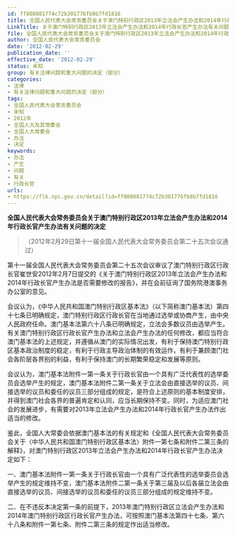 ```yaml
---
id: ff808081774c72b301776fb8b7fd1816
title: 全国人民代表大会常务委员会关于澳门特别行政区2013年立法会产生办法和2014年行政长官产生办法有关问题的决定
LinkTitle: 关于澳门特别行政区2013年立法会产生办法和2014年行政长官产生办法有关问题的决定（2012）
file: 全国人民代表大会常务委员会关于澳门特别行政区2013年立法会产生办法和2014年行政长官产生办法有关问题的决定_ff808081774c72b301776fb8b7fd1816.docx
author: 全国人民代表大会常务委员会
date: '2012-02-29'
publication_date: ''
effective_date: '2012-02-29'
status: 未知
group: 有关法律问题和重大问题的决定（部分）
categories:
- 法律
- 有关法律问题和重大问题的决定（部分）
tags:
- 全国人民代表大会常务委员会
- 未知
- 2012年
- 全国人大及其常委会
- 全国人大常委会
- 办法
- 决定
keywords:
- 办法
- 产生
- 问题
- 有关
- 行政长官
urls:
- https://flk.npc.gov.cn/detail?id=ff808081774c72b301776fb8b7fd1816
---
```


**全国人民代表大会常务委员会关于澳门特别行政区2013年立法会产生办法和2014年行政长官产生办法有关问题的决定**

> （2012年2月29日第十一届全国人民代表大会常务委员会第二十五次会议通过）

第十一届全国人民代表大会常务委员会第二十五次会议审议了澳门特别行政区行政长官崔世安2012年2月7日提交的《关于澳门特别行政区2013年立法会产生办法和2014年行政长官产生办法是否需要修改的报告》，并在会前征询了国务院港澳事务办公室的意见。

会议认为，《中华人民共和国澳门特别行政区基本法》（以下简称澳门基本法）第四十七条已明确规定，澳门特别行政区行政长官在当地通过选举或协商产生，由中央人民政府任命。澳门基本法第六十八条已明确规定，立法会多数议员由选举产生。有关澳门特别行政区行政长官产生办法和立法会产生办法的任何修改，都应当符合澳门基本法的上述规定，并遵循从澳门的实际情况出发，有利于保持澳门特别行政区基本政治制度的稳定，有利于行政主导政治体制的有效运作，有利于兼顾澳门社会各阶层各界别的利益，有利于保持澳门的长期繁荣稳定和发展等原则。

会议认为，澳门基本法附件一第一条关于行政长官由一个具有广泛代表性的选举委员会选举产生的规定，澳门基本法附件二第一条关于立法会由直接选举的议员、间接选举的议员和委任的议员三部分组成的规定，是符合上述原则的基本制度安排，并得到澳门社会各界的普遍肯定和认同，应当长期保持不变。同时，为适应澳门社会的发展进步，有需要对2013年立法会产生办法和2014年行政长官产生办法作出适当的修改。

鉴此，全国人大常委会依据澳门基本法的有关规定和《全国人民代表大会常务委员会关于〈中华人民共和国澳门特别行政区基本法〉附件一第七条和附件二第三条的解释》，对澳门特别行政区2013年立法会产生办法和2014年行政长官产生办法决定如下：

一、澳门基本法附件一第一条关于行政长官由一个具有广泛代表性的选举委员会选举产生的规定维持不变，澳门基本法附件二第一条关于第三届及以后各届立法会由直接选举的议员、间接选举的议员和委任的议员三部分组成的规定维持不变。

二、在不违反本决定第一条的前提下，2013年澳门特别行政区立法会产生办法和2014年澳门特别行政区行政长官产生办法，可按照澳门基本法第四十七条、第六十八条和附件一第七条、附件二第三条的规定作出适当修改。
